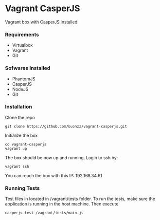 # Vagrant CasperJS

Vagrant box with CasperJS installed

### Requirements

* Virtualbox
* Vagrant
* Git

### Sofwares Installed

* PhantomJS
* CasperJS
* NodeJS
* Git


### Installation


Clone the repo

```
git clone https://github.com/buonzz/vagrant-casperjs.git
```

Initialize the box

```
cd vagrant-casperjs
vagrant up
```

The box should be now up and running. Login to ssh by:

```
vagrant ssh
```

You can reach the box with this IP: 192.168.34.61


### Running Tests

Test files in located in /vagrant/tests folder. To run the tests, make sure the application is running in the host machine. Then execute

```
casperjs test /vagrant/tests/main.js
```
